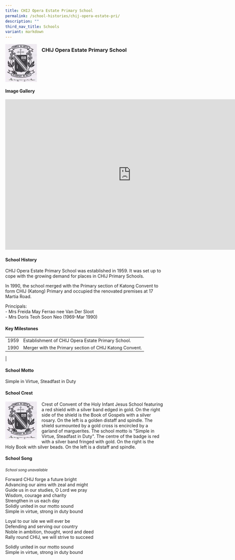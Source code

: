 ```yaml
---
title: CHIJ Opera Estate Primary School
permalink: /school-histories/chij-opera-estate-pri/
description: ""
third_nav_title: Schools
variant: markdown
---
```

<img align="left" style="width:20%;margin-right:15px;" src="/images/chijoperaestatepri.png">

### **CHIJ Opera Estate Primary School**

<br clear="left">

#### **Image Gallery**
<iframe src="https://docs.google.com/presentation/d/e/2PACX-1vRtzy5el9i3rdfGOKCe4wnSwyRzjmSrorPJayaKVHW3sTeQXo-utcqBuJVUcrhGQreYIP9o8ss0nAQf/embed?start=false&amp;loop=true&amp;delayms=5000" frameborder="0" width="800" height="479" allowfullscreen="true"></iframe>

<br clear="left">

#### **School History**
CHIJ Opera Estate Primary School was established in 1959. It was set up to cope with the growing demand for places in CHIJ Primary Schools.  
  
In 1990, the school merged with the Primary section of Katong Convent to form CHIJ (Katong) Primary and occupied the renovated premises at 17 Martia Road.  
  
Principals:<br>
\- Mrs Freida May Ferrao nee Van Der Sloot<br>
\- Mrs Doris Teoh Soon Neo (1969-Mar 1990)

#### **Key Milestones**

|  |  |
|:---:|---|
| 1959 | Establishment of CHIJ Opera Estate Primary School. |
| 1990 | Merger with the Primary section of CHIJ Katong Convent. |
|

#### **School Motto**
Simple in Virtue, Steadfast in Duty

#### **School Crest**
<img align="left" style="width:20%;margin-right:15px;" src="/images/chijoperaestatepri.png">

Crest of Convent of the Holy Infant Jesus School featuring a red shield with a silver band edged in gold. On the right side of the shield is the Book of Gospels with a silver rosary. On the left is a golden distaff and spindle. The shield surmounted by a gold cross is encircled by a garland of marguerites. The school motto is "Simple in Virtue, Steadfast in Duty". The centre of the badge is red with a silver band fringed with gold. On the right is the Holy Book with silver beads. On the left is a distaff and spindle.

#### **School Song**
<small>*School song unavailable*</small>

Forward CHIJ forge a future bright<br>
Advancing our aims with zeal and might<br>
Guide us in our studies, O Lord we pray<br>
Wisdom, courage and charity<br>
Strengthen in us each day<br>
Solidly united in our motto sound<br>
Simple in virtue, strong in duty bound

Loyal to our isle we will ever be<br>
Defending and serving our country<br>
Noble in ambition, thought, word and deed<br>
Rally round CHIJ, we will strive to succeed

Solidly united in our motto sound<br>
Simple in virtue, strong in duty bound